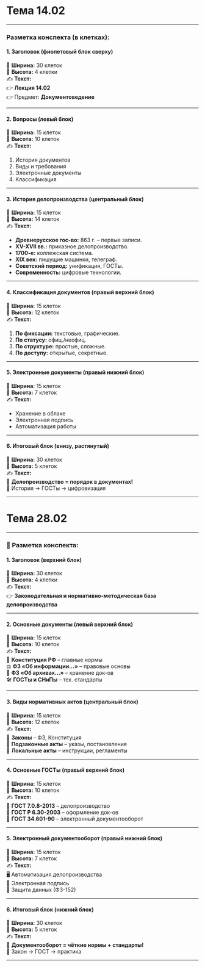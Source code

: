 
# Тема 14.02
---
### **Разметка конспекта (в клетках):**

#### **1. Заголовок (фиолетовый блок сверху)**

📏 **Ширина:** 30 клеток  
📏 **Высота:** 4 клетки  
✍ **Текст:**  
👉 **Лекция 14.02**  
👉 Предмет: **Документоведение**

---

#### **2. Вопросы (левый блок)**

📏 **Ширина:** 15 клеток  
📏 **Высота:** 10 клеток  
✍ **Текст:**

1. История документов
2. Виды и требования
3. Электронные документы
4. Классификация

---

#### **3. История делопроизводства (центральный блок)**

📏 **Ширина:** 15 клеток  
📏 **Высота:** 14 клеток  
✍ **Текст:**

- **Древнерусское гос-во:** 863 г. – первые записи.
- **XV-XVII вв.:** приказное делопроизводство.
- **1700-е:** коллежская система.
- **XIX век:** пишущие машинки, телеграф.
- **Советский период:** унификация, ГОСТы.
- **Современность:** цифровые технологии.

---

#### **4. Классификация документов (правый верхний блок)**

📏 **Ширина:** 15 клеток  
📏 **Высота:** 12 клеток  
✍ **Текст:**

1. **По фиксации:** текстовые, графические.
2. **По статусу:** офиц./неофиц.
3. **По структуре:** простые, сложные.
4. **По доступу:** открытые, секретные.

---

#### **5. Электронные документы (правый нижний блок)**

📏 **Ширина:** 15 клеток  
📏 **Высота:** 7 клеток  
✍ **Текст:**

- Хранение в облаке
- Электронная подпись
- Автоматизация работы

---

#### **6. Итоговый блок (внизу, растянутый)**

📏 **Ширина:** 30 клеток  
📏 **Высота:** 5 клеток  
✍ **Текст:**  
📌 **Делопроизводство = порядок в документах!**  
🚀 История → ГОСТы → цифровизация

---
# Тема 28.02
---

### **📌 Разметка конспекта:**

#### **1. Заголовок (верхний блок)**

📏 **Ширина:** 30 клеток  
📏 **Высота:** 4 клетки  
✍ **Текст:**  
👉 **Законодательная и нормативно-методическая база делопроизводства**

---

#### **2. Основные документы (левый верхний блок)**

📏 **Ширина:** 15 клеток  
📏 **Высота:** 10 клеток  
✍ **Текст:**  
📜 **Конституция РФ** – главные нормы  
⚖️ **ФЗ «Об информации…»** – правовые основы  
📁 **ФЗ «Об архивах…»** – хранение док-ов  
🛠️ **ГОСТы и СНиПы** – тех. стандарты

---

#### **3. Виды нормативных актов (центральный блок)**

📏 **Ширина:** 15 клеток  
📏 **Высота:** 12 клеток  
✍ **Текст:**  
📌 **Законы** – ФЗ, Конституция  
📌 **Подзаконные акты** – указы, постановления  
📌 **Локальные акты** – инструкции, регламенты

---

#### **4. Основные ГОСТы (правый верхний блок)**

📏 **Ширина:** 15 клеток  
📏 **Высота:** 10 клеток  
✍ **Текст:**  
📑 **ГОСТ 7.0.8-2013** – делопроизводство  
📑 **ГОСТ Р 6.30-2003** – оформление док-ов  
📑 **ГОСТ 34.601-90** – электронный документооборот

---

#### **5. Электронный документооборот (правый нижний блок)**

📏 **Ширина:** 15 клеток  
📏 **Высота:** 7 клеток  
✍ **Текст:**  
🖥️ Автоматизация делопроизводства  
📧 Электронная подпись  
🔐 Защита данных (ФЗ-152)

---

#### **6. Итоговый блок (нижний блок)**

📏 **Ширина:** 30 клеток  
📏 **Высота:** 5 клеток  
✍ **Текст:**  
📌 **Документооборот = чёткие нормы + стандарты!**  
📁 Закон → ГОСТ → практика

---
